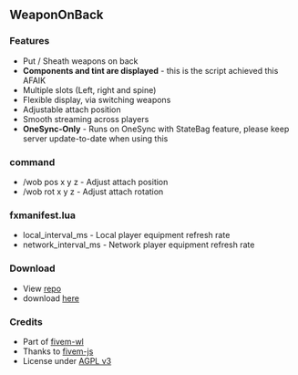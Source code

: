 ## WeaponOnBack

### Features
- Put / Sheath weapons on back
- **Components and tint are displayed** - this is the script achieved this AFAIK 
- Multiple slots (Left, right and spine)
- Flexible display, via switching weapons
- Adjustable attach position
- Smooth streaming across players
- **OneSync-Only** - Runs on OneSync with StateBag feature, please keep server update-to-date when using this

### command
- /wob pos x y z - Adjust attach position
- /wob rot x y z - Adjust attach rotation

### fxmanifest.lua
- local_interval_ms - Local player equipment refresh rate
- network_interval_ms - Network player equipment refresh rate

### Download
- View [repo](https://github.com/fivem-wl/future-world/tree/master/projects/weapon-on-back)
- download [here](https://github.com/fivem-wl/future-world/releases)

### Credits
- Part of [fivem-wl](https://github.com/fivem-wl)
- Thanks to [fivem-js](https://github.com/d0p3t/fivem-js)
- License under [AGPL v3](https://github.com/fivem-wl/WeaponOnBack/blob/master/LICENSE)
